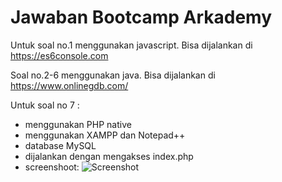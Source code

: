 # Jawaban Bootcamp Arkademy
Untuk soal no.1 menggunakan javascript. Bisa dijalankan di https://es6console.com

Soal no.2-6 menggunakan java. Bisa dijalankan di https://www.onlinegdb.com/

Untuk soal no 7 :
 - menggunakan PHP native
 - menggunakan XAMPP dan Notepad++
 - database MySQL
 - dijalankan dengan mengakses index.php
 - screenshoot:
![Screenshot](screenshot.png)
